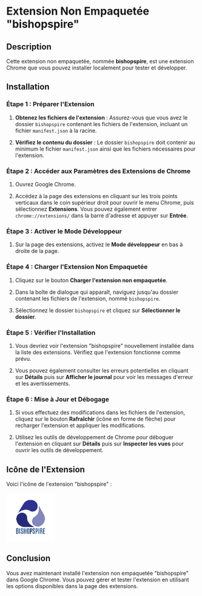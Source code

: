 # Extension Non Empaquetée "bishopspire"

## Description

Cette extension non empaquetée, nommée **bishopspire**, est une extension Chrome que vous pouvez installer localement pour tester et développer.

## Installation

### Étape 1 : Préparer l'Extension

1. **Obtenez les fichiers de l'extension** : Assurez-vous que vous avez le dossier `bishopspire` contenant les fichiers de l'extension, incluant un fichier `manifest.json` à la racine.

2. **Vérifiez le contenu du dossier** : Le dossier `bishopspire` doit contenir au minimum le fichier `manifest.json` ainsi que les fichiers nécessaires pour l'extension.

### Étape 2 : Accéder aux Paramètres des Extensions de Chrome

1. Ouvrez Google Chrome.

2. Accédez à la page des extensions en cliquant sur les trois points verticaux dans le coin supérieur droit pour ouvrir le menu Chrome, puis sélectionnez **Extensions**. Vous pouvez également entrer `chrome://extensions/` dans la barre d'adresse et appuyer sur **Entrée**.

### Étape 3 : Activer le Mode Développeur

1. Sur la page des extensions, activez le **Mode développeur** en bas à droite de la page.

### Étape 4 : Charger l'Extension Non Empaquetée

1. Cliquez sur le bouton **Charger l'extension non empaquetée**.

2. Dans la boîte de dialogue qui apparaît, naviguez jusqu'au dossier contenant les fichiers de l'extension, nommé `bishopspire`.

3. Sélectionnez le dossier `bishopspire` et cliquez sur **Sélectionner le dossier**.

### Étape 5 : Vérifier l'Installation

1. Vous devriez voir l'extension "bishopspire" nouvellement installée dans la liste des extensions. Vérifiez que l'extension fonctionne comme prévu.

2. Vous pouvez également consulter les erreurs potentielles en cliquant sur **Détails** puis sur **Afficher le journal** pour voir les messages d'erreur et les avertissements.

### Étape 6 : Mise à Jour et Débogage

1. Si vous effectuez des modifications dans les fichiers de l'extension, cliquez sur le bouton **Rafraîchir** (icône en forme de flèche) pour recharger l'extension et appliquer les modifications.

2. Utilisez les outils de développement de Chrome pour déboguer l'extension en cliquant sur **Détails** puis sur **Inspecter les vues** pour ouvrir les outils de développement.

## Icône de l'Extension

Voici l'icône de l'extension "bishopspire" :

![Icône de bishopspire](./icons/icon128.png)

## Conclusion

Vous avez maintenant installé l'extension non empaquetée "bishopspire" dans Google Chrome. Vous pouvez gérer et tester l'extension en utilisant les options disponibles dans la page des extensions.


